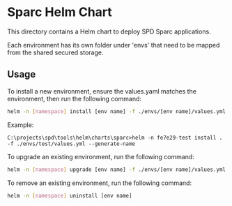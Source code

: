 # Sparc Helm Chart

This directory contains a Helm chart to deploy SPD Sparc applications.

Each environment has its own folder under 'envs' that need to be mapped from the shared secured storage.

## Usage

To install a new environment, ensure the values.yaml matches the environment, then run the following command:

```sh
helm -n [namespace] install [env name] -f ./envs/[env name]/values.yml
```
Example: 
```
C:\projects\spd\tools\helm\charts\sparc>helm -n fe7e29-test install . -f ./envs/test/values.yml --generate-name
```

To upgrade an existing environment, run the following command:

```sh
helm -n [namespace] upgrade [env name] -f ./envs/[env name]/values.yml
```

To remove an existing environment, run the following command:

```sh
helm -n [namespace] uninstall [env name]
```
